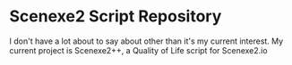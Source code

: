 # Scenexe2 Script Repository
I don't have a lot about to say about other than it's my current interest.
My current project is Scenexe2++, a Quality of Life script for Scenexe2.io
